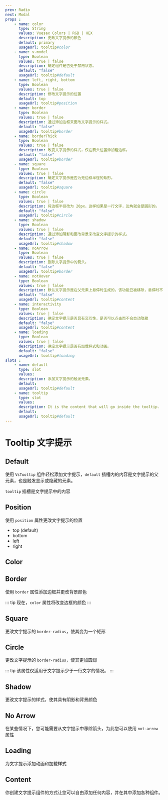 ```yaml
---
prev: Radio
next: Modal
props : 
    - name: color
      type: String
      values: Vuesax Colors | RGB | HEX
      description: 更改文字提示的颜色
      default: primary
      usageUrl: tooltip#color
    - name: v-model
      type: Boolean
      values: true | false
      description: 确定组件是否处于禁用状态。
      default: "false"
      usageUrl: tooltip#default
    - name: left, right, bottom
      type: Boolean
      values: true | false
      description: 修改文字提示的位置
      default: top
      usageUrl: tooltip#position
    - name: border
      type: Boolean
      values: true | false
      description: 通过添加边框来更改文字提示的样式。
      default: "false"
      usageUrl: tooltip#border
    - name: borderThick
      type: Boolean
      values: true | false
      description: 改变文字提示的样式，仅在箭头位置添加粗边框。
      default: "false"
      usageUrl: tooltip#border
    - name: square
      type: Boolean
      values: true | false
      description: 确定文字提示是否为无边框半径的矩形。
      default: "false"
      usageUrl: tooltip#square
    - name: circle
      type: Boolean
      values: true | false
      description: 将边框半径改为 20px，这样如果是一行文字，边角就会是圆形的。
      default: "false"
      usageUrl: tooltip#circle
    - name: shadow
      type: Boolean
      values: true | false
      description: 通过添加阴影和更改背景来改变文字提示的样式。
      default: "false"
      usageUrl: tooltip#shadow
    - name: noArrow
      type: Boolean
      values: true | false
      description: 删除文字提示中的箭头。
      default: "false"
      usageUrl: tooltip#border
    - name: notHover
      type: Boolean
      values: true | false
      description: 默认文字提示是在父元素上悬停时生成的，该功能已被移除，悬停时不再显示或消失。
      default: "false"
      usageUrl: tooltip#content
    - name: interactivity
      type: Boolean
      values: true | false
      description: 确定文字提示是否具有交互性，是否可以点击而不会自动隐藏
      default: "false"
      usageUrl: tooltip#content
    - name: loading
      type: Boolean
      values: true | false
      description: 确定文字提示是否有加载样式和动画。
      default: "false"
      usageUrl: tooltip#loading
slots : 
    - name: default
      type: slot
      values:
      description: 添加文字提示的触发元素。
      default: 
      usageUrl: tooltip#default
    - name: tooltip
      type: slot
      values:
      description: It is the content that will go inside the tooltip.
      default: 
      usageUrl: tooltip#default
---
```


# Tooltip 文字提示

<card>

## Default

使用 `VsTooltip` 组件轻松添加文字提示，`default` 插槽内的内容是文字提示的父元素，也是触发显示或隐藏的元素。

`tooltip` 插槽是文字提示中的内容

</card>

<card subtitle="Position">

## Position

使用 `position` 属性更改文字提示的位置

- top (default)
- bottom
- left
- right

</card>

<card subtitle="Color">

## Color

<coloren />

</card>

<card subtitle="Border">

## Border

使用 `border` 属性添加边框并更改背景颜色

::: tip
现在，`color` 属性将改变边框的颜色
:::

</card>

<card subtitle="Square">

## Square

更改文字提示的 `border-radius`，使其变为一个矩形

</card>

<card subtitle="Circle">

## Circle

更改文字提示的 `border-radius`，使其更加圆润

::: tip
该属性仅适用于文字提示少于一行文字的情况。
:::

</card>

<card subtitle="Shadow">

## Shadow

更改文字提示的样式，使其具有阴影和背景颜色

</card>

<card subtitle="NoArrow">

## No Arrow

在某些情况下，您可能需要从文字提示中移除箭头，为此您可以使用 `not-arrow` 属性

</card>

<card subtitle="Loading">

## Loading

为文字提示添加动画和加载样式

</card>

<card subtitle="Content">

## Content

你创建文字提示组件的方式让您可以自由添加任何内容，并在其中添加各种组件。

</card>

<script setup>
import Api from "../../../../theme/global-components/template/API.tsx"
</script>

<Api/>
